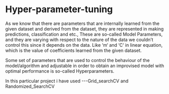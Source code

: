 # Hyper-parameter-tuning

As we know that there are parameters that are internally learned from the given dataset and derived from the dataset, they are represented in making predictions, classification and etc., These are so-called Model Parameters, and they are varying with respect to the nature of the data we couldn’t control this since it depends on the data. Like ‘m‘ and ‘C‘ in linear equation, which is the value of coefficients learned from the given dataset.

Some set of parameters that are used to control the behaviour of the model/algorithm and adjustable in order to obtain an improvised model with optimal performance is so-called Hyperparameters.

In this particular project i have used ---Grid_searchCV and Randomized_SearchCV

